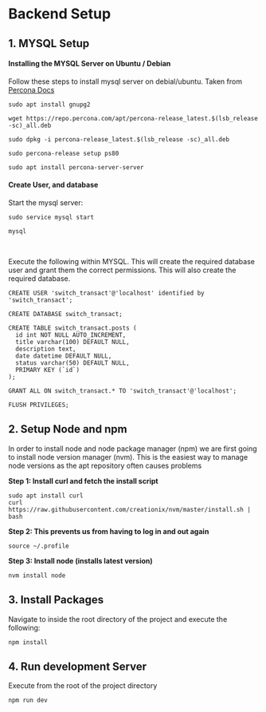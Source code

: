 # Backend Setup

## 1. MYSQL Setup

#### Installing the MYSQL Server on Ubuntu / Debian
Follow these steps to install mysql server on debial/ubuntu. Taken from [Percona Docs](https://www.percona.com/doc/percona-server/8.0/installation/apt_repo.html)
```
sudo apt install gnupg2
```
```
wget https://repo.percona.com/apt/percona-release_latest.$(lsb_release -sc)_all.deb
```
```
sudo dpkg -i percona-release_latest.$(lsb_release -sc)_all.deb
```
```
sudo percona-release setup ps80
```
```
sudo apt install percona-server-server
```

#### Create User, and database <a name="createUser">
Start the mysql server:
```
sudo service mysql start
```
```
mysql
```
<br>

Execute the following within MYSQL. This will create the required database user and grant them the correct permissions. This will also create the required database.

```
CREATE USER 'switch_transact'@'localhost' identified by 'switch_transact';
```
```
CREATE DATABASE switch_transact;
```
```
CREATE TABLE switch_transact.posts (
  id int NOT NULL AUTO_INCREMENT,
  title varchar(100) DEFAULT NULL,
  description text,
  date datetime DEFAULT NULL,
  status varchar(50) DEFAULT NULL,
  PRIMARY KEY (`id`)
);
```
```
GRANT ALL ON switch_transact.* TO 'switch_transact'@'localhost';
```
```
FLUSH PRIVILEGES;
```

## 2. Setup Node and npm
In order to install node and node package manager (npm) we are first going to install node version manager (nvm). This is the easiest way to manage node versions as the apt repository often causes problems

**Step 1: Install curl and fetch the install script**
```
sudo apt install curl
curl https://raw.githubusercontent.com/creationix/nvm/master/install.sh | bash
```

**Step 2: This prevents us from having to log in and out again**
```
source ~/.profile   
```
**Step 3: Install node (installs latest version)**
```
nvm install node
```

## 3. Install Packages
Navigate to inside the root directory of the project and execute the following:
```
npm install
```

## 4. Run development Server
Execute from the root of the project directory
```
npm run dev
```
